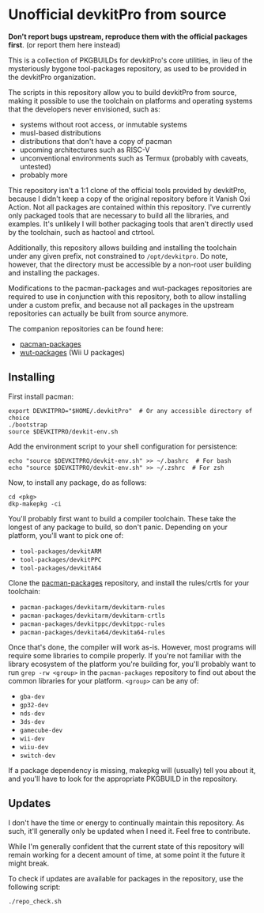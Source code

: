 Unofficial devkitPro from source
================================

**Don't report bugs upstream, reproduce them with the official packages first**. (or report them here instead)

This is a collection of PKGBUILDs for devkitPro's core utilities, in lieu of the mysteriously bygone tool-packages repository, as used to be provided in the devkitPro organization.

The scripts in this repository allow you to build devkitPro from source, making it possible to use the toolchain on platforms and operating systems that the developers never envisioned, such as:
- systems without root access, or inmutable systems
- musl-based distributions
- distributions that don't have a copy of pacman
- upcoming architectures such as RISC-V
- unconventional environments such as Termux (probably with caveats, untested)
- probably more

This repository isn't a 1:1 clone of the official tools provided by devkitPro, because I didn't keep a copy of the original repository before it Vanish Oxi Action. Not all packages are contained within this repository. I've currently only packaged tools that are necessary to build all the libraries, and examples. It's unlikely I will bother packaging tools that aren't directly used by the toolchain, such as hactool and ctrtool.

Additionally, this repository allows building and installing the toolchain under any given prefix, not constrained to `/opt/devkitpro`. Do note, however, that the directory must be accessible by a non-root user building and installing the packages.

Modifications to the pacman-packages and wut-packages repositories are required to use in conjunction with this repository, both to allow installing under a custom prefix, and because not all packages in the upstream repositories can actually be built from source anymore.

The companion repositories can be found here:
- [pacman-packages](https://github.com/mid-kid/devkitpro-pacman-packages/)
- [wut-packages](https://github.com/mid-kid/devkitpro-wut-packages/) (Wii U packages)

Installing
----------

First install pacman:
```
export DEVKITPRO="$HOME/.devkitPro"  # Or any accessible directory of choice
./bootstrap
source $DEVKITPRO/devkit-env.sh
```

Add the environment script to your shell configuration for persistence:
```
echo "source $DEVKITPRO/devkit-env.sh" >> ~/.bashrc  # For bash
echo "source $DEVKITPRO/devkit-env.sh" >> ~/.zshrc  # For zsh
```

Now, to install any package, do as follows:
```
cd <pkg>
dkp-makepkg -ci
```

You'll probably first want to build a compiler toolchain. These take the longest of any package to build, so don't panic. Depending on your platform, you'll want to pick one of:
- `tool-packages/devkitARM`
- `tool-packages/devkitPPC`
- `tool-packages/devkitA64`

Clone the [pacman-packages](https://github.com/mid-kid/devkitpro-pacman-packages/) repository, and install the rules/crtls for your toolchain:
- `pacman-packages/devkitarm/devkitarm-rules`
- `pacman-packages/devkitarm/devkitarm-crtls`
- `pacman-packages/devkitppc/devkitppc-rules`
- `pacman-packages/devkita64/devkita64-rules`

Once that's done, the compiler will work as-is. However, most programs will require some libraries to compile properly. If you're not familiar with the library ecosystem of the platform you're building for, you'll probably want to run `grep -rw <group>` in the `pacman-packages` repository to find out about the common libraries for your platform. `<group>` can be any of:
- `gba-dev`
- `gp32-dev`
- `nds-dev`
- `3ds-dev`
- `gamecube-dev`
- `wii-dev`
- `wiiu-dev`
- `switch-dev`

If a package dependency is missing, makepkg will (usually) tell you about it, and you'll have to look for the appropriate PKGBUILD in the repository.

Updates
-------

I don't have the time or energy to continually maintain this repository. As such, it'll generally only be updated when I need it. Feel free to contribute.

While I'm generally confident that the current state of this repository will remain working for a decent amount of time, at some point it the future it might break.

To check if updates are available for packages in the repository, use the following script:
```
./repo_check.sh
```
